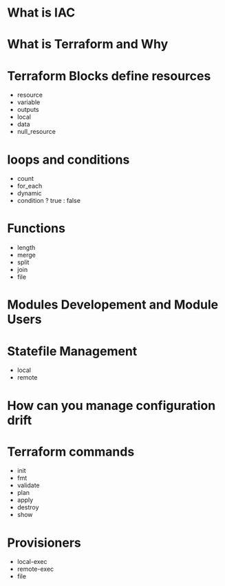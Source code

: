# What is IAC
# What is Terraform and Why
# Terraform Blocks define resources
- resource
- variable
- outputs
- local
- data
- null_resource
# loops and conditions
- count
- for_each
- dynamic
- condition ? true : false
# Functions
- length
- merge
- split
- join
- file
# Modules Developement and Module Users
# Statefile Management
- local
- remote
# How can you manage configuration drift
# Terraform commands
- init
- fmt
- validate
- plan
- apply
- destroy
- show
# Provisioners
- local-exec
- remote-exec
- file

